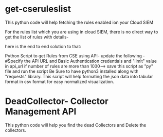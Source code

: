 # get-cseruleslist
This python code will help fetching the rules enabled ion your Cloud SIEM

For the rules list which you are using in cloud SIEM, there is no direct way to get the list of rules with details- 

here is the end to end solution to that:

Python Script to get Rules from CSE using API- update the following - 
#Specify the API URL and Basic Authentication credentials and "limit" value in api_url if number of rules are more than 1000--> save this script as "py" file and run the script
Be Sure to have python3 installed along with "requests" library. 
This script will help formating the json data into tabular format in csv format for easy normalized visualization.

# DeadCollector- Collector Management API
This python code will help you find the dead Collectors and Delete the collectors.
